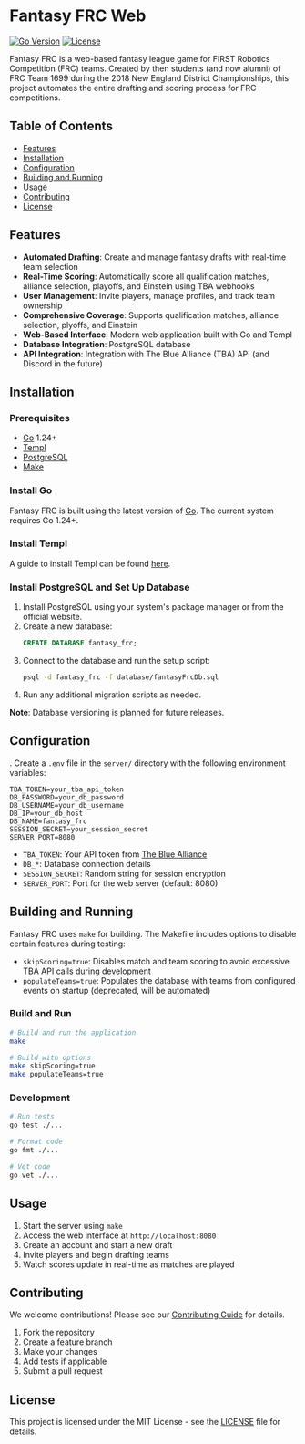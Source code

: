 # Fantasy FRC Web

[![Go Version](https://img.shields.io/badge/Go-1.24+-blue.svg)](https://golang.org)
[![License](https://img.shields.io/badge/License-MIT-green.svg)](LICENSE)

Fantasy FRC is a web-based fantasy league game for FIRST Robotics Competition
(FRC) teams. Created by then students (and now alumni) of FRC Team 1699 during the 2018 New England
District Championships, this project automates the entire drafting and scoring
process for FRC competitions.

## Table of Contents

- [Features](#features)
- [Installation](#installation)
- [Configuration](#configuration)
- [Building and Running](#building-and-running)
- [Usage](#usage)
- [Contributing](#contributing)
- [License](#license)

## Features

- **Automated Drafting**: Create and manage fantasy drafts with real-time team selection
- **Real-Time Scoring**: Automatically score all qualification matches, alliance selection, playoffs, and Einstein using TBA webhooks
- **User Management**: Invite players, manage profiles, and track team ownership
- **Comprehensive Coverage**: Supports qualification matches, alliance selection, plyoffs, and Einstein 
- **Web-Based Interface**: Modern web application built with Go and Templ
- **Database Integration**: PostgreSQL database
- **API Integration**: Integration with The Blue Alliance (TBA) API (and Discord in the future)

## Installation

### Prerequisites

- [Go](https://go.dev/doc/install) 1.24+
- [Templ](https://templ.guide/quick-start/installation/)
- [PostgreSQL](https://www.postgresql.org/download/)
- [Make](https://www.gnu.org/software/make/)

### Install Go

Fantasy FRC is built using the latest version of [Go](https://go.dev/doc/install). The current system requires Go 1.24+.

### Install Templ

A guide to install Templ can be found [here](https://templ.guide/quick-start/installation/).

### Install PostgreSQL and Set Up Database

1. Install PostgreSQL using your system's package manager or from the official website.
2. Create a new database:
   ```sql
   CREATE DATABASE fantasy_frc;
   ```
3. Connect to the database and run the setup script:
   ```bash
   psql -d fantasy_frc -f database/fantasyFrcDb.sql
   ```
4. Run any additional migration scripts as needed.

**Note**: Database versioning is planned for future releases.

## Configuration
.
Create a `.env` file in the `server/` directory with the following environment variables:

```env
TBA_TOKEN=your_tba_api_token
DB_PASSWORD=your_db_password
DB_USERNAME=your_db_username
DB_IP=your_db_host
DB_NAME=fantasy_frc
SESSION_SECRET=your_session_secret
SERVER_PORT=8080
```

- `TBA_TOKEN`: Your API token from [The Blue Alliance](https://www.thebluealliance.com/account)
- `DB_*`: Database connection details
- `SESSION_SECRET`: Random string for session encryption
- `SERVER_PORT`: Port for the web server (default: 8080)

## Building and Running

Fantasy FRC uses `make` for building. The Makefile includes options to disable certain features during testing:

- `skipScoring=true`: Disables match and team scoring to avoid excessive TBA API calls during development
- `populateTeams=true`: Populates the database with teams from configured events on startup (deprecated, will be automated)

### Build and Run

```bash
# Build and run the application
make

# Build with options
make skipScoring=true
make populateTeams=true
```

### Development

```bash
# Run tests
go test ./...

# Format code
go fmt ./...

# Vet code
go vet ./...
```

## Usage

1. Start the server using `make`
2. Access the web interface at `http://localhost:8080`
3. Create an account and start a new draft
4. Invite players and begin drafting teams
5. Watch scores update in real-time as matches are played

## Contributing

We welcome contributions! Please see our [Contributing Guide](CONTRIBUTING.md) for details.

1. Fork the repository
2. Create a feature branch
3. Make your changes
4. Add tests if applicable
5. Submit a pull request

## License

This project is licensed under the MIT License - see the [LICENSE](LICENSE) file for details.
